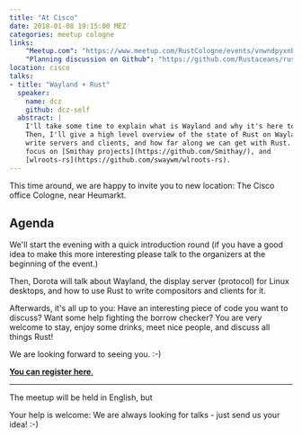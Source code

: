 ```yaml
---
title: "At Cisco"
date: 2018-01-08 19:15:00 MEZ
categories: meetup cologne
links:
    "Meetup.com": "https://www.meetup.com/RustCologne/events/vnwndpyxnbfb/"
    "Planning discussion on Github": "https://github.com/Rustaceans/rust-cologne/issues/63"
location: cisco
talks:
- title: "Wayland + Rust"
  speaker:
    name: dcz
    github: dcz-self
  abstract: |
    I'll take some time to explain what is Wayland and why it's here to stay.
    Then, I'll give a high level overview of the state of Rust on Wayland: how to
    write servers and clients, and how far along we can get with Rust. I want to
    focus on [Smithay projects](https://github.com/Smithay/), and
    [wlroots-rs](https://github.com/swaywm/wlroots-rs).
---
```

This time around, we are happy to invite you to new location:
The Cisco office Cologne, near Heumarkt.

## Agenda

We'll start the evening with a quick introduction round (if you have a good idea
to make this more interesting please talk to the organizers at the beginning
of the event.)

Then, Dorota will talk about Wayland, the display server (protocol) for Linux
desktops, and how to use Rust to write compositors and clients for it.

Afterwards, it's all up to you: Have an interesting piece of code you want to
discuss? Want some help fighting the borrow checker? You are very welcome to
stay, enjoy some drinks, meet nice people, and discuss all things Rust!

We are looking forward to seeing you. :-)

[**You can register here**.](https://www.meetup.com/RustCologne/events/vnwndpyxnbfb/)

- - -

The meetup will be held in English, but 

Your help is welcome: We are always looking for talks - just send us your idea! :-)
